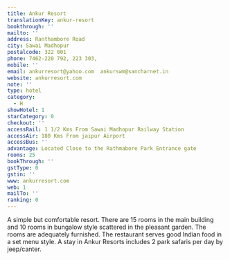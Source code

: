```yaml
---
title: Ankur Resort
translationKey: ankur-resort
bookthrough: ''
mailto: ''
address: Ranthambore Road
city: Sawai Madhopur
postalcode: 322 001
phone: 7462-220 792, 223 303,
mobile: ''
email: ankurresort@yahoo.com  ankurswm@sancharnet.in
website: ankurresort.com
note: ''
type: hotel
category:
  - H
showHotel: 1
starCategory: 0
checkout: ''
accessRail: 1 1/2 Kms From Sawai Madhopur Railway Station
accessAir: 180 Kms From jaipur Airport
accessBus: ''
advantage: Located Close to the Rathmabore Park Entrance gate
rooms: 25
bookThrough: ''
gstType: 0
gstin: ''
www: ankurresort.com
web: 1
mailTo: ''
ranking: 0
---
```







A simple but comfortable resort. There are 15 rooms in the main building and 10 rooms in bungalow style scattered in the pleasant garden. The rooms are adequately furnished. The restaurant serves good Indian food in a set menu style. A stay in Ankur Resorts includes 2 park safaris per day by jeep/canter.